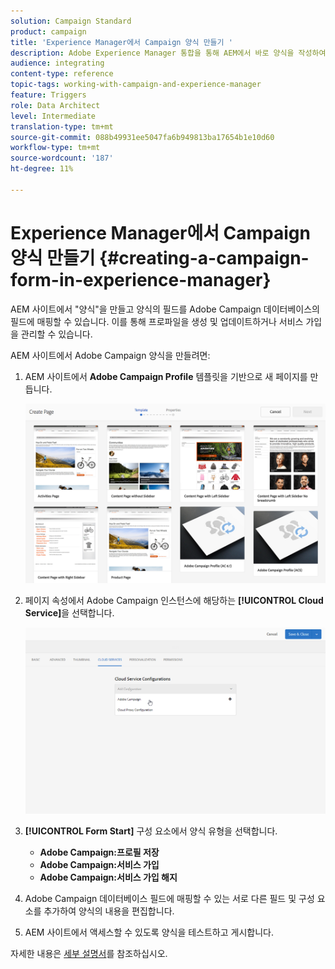 ```yaml
---
solution: Campaign Standard
product: campaign
title: 'Experience Manager에서 Campaign 양식 만들기 '
description: Adobe Experience Manager 통합을 통해 AEM에서 바로 양식을 작성하여 프로파일을 생성 및 업데이트하거나 구독을 관리할 수 있습니다.
audience: integrating
content-type: reference
topic-tags: working-with-campaign-and-experience-manager
feature: Triggers
role: Data Architect
level: Intermediate
translation-type: tm+mt
source-git-commit: 088b49931ee5047fa6b949813ba17654b1e10d60
workflow-type: tm+mt
source-wordcount: '187'
ht-degree: 11%

---
```



# Experience Manager에서 Campaign 양식 만들기 {#creating-a-campaign-form-in-experience-manager}

AEM 사이트에서 &quot;양식&quot;을 만들고 양식의 필드를 Adobe Campaign 데이터베이스의 필드에 매핑할 수 있습니다. 이를 통해 프로파일을 생성 및 업데이트하거나 서비스 가입을 관리할 수 있습니다.

AEM 사이트에서 Adobe Campaign 양식을 만들려면:

1. AEM 사이트에서 **Adobe Campaign Profile** 템플릿을 기반으로 새 페이지를 만듭니다.

   ![](assets/aem_content_forms.png)

1. 페이지 속성에서 Adobe Campaign 인스턴스에 해당하는 **[!UICONTROL Cloud Service]**&#x200B;을 선택합니다.

   ![](assets/aem_content_forms_2.png)

1. **[!UICONTROL Form Start]** 구성 요소에서 양식 유형을 선택합니다.

   * **Adobe Campaign:프로필 저장**
   * **Adobe Campaign:서비스 가입**
   * **Adobe Campaign:서비스 가입 해지**

1. Adobe Campaign 데이터베이스 필드에 매핑할 수 있는 서로 다른 필드 및 구성 요소를 추가하여 양식의 내용을 편집합니다.
1. AEM 사이트에서 액세스할 수 있도록 양식을 테스트하고 게시합니다.

자세한 내용은 [세부 설명서](https://docs.adobe.com/content/help/en/experience-manager-65/authoring/aem-adobe-campaign/adobe-campaign-forms.html)를 참조하십시오.
